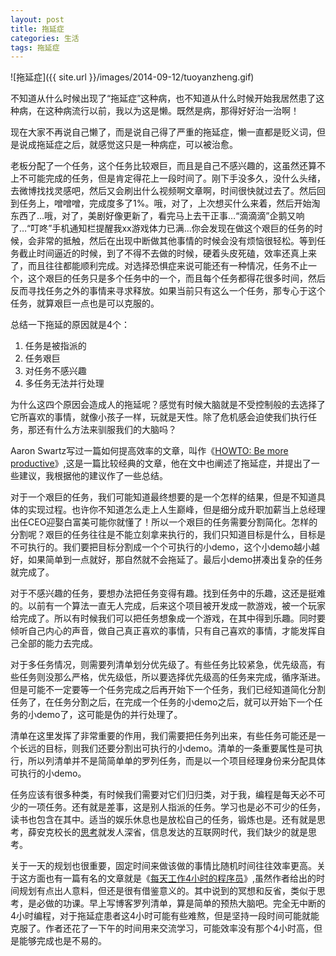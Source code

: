 ```yaml
---
layout: post
title: 拖延症
categories: 生活
tags: 拖延症
---
```


![拖延症]({{ site.url }}/images/2014-09-12/tuoyanzheng.gif)

不知道从什么时候出现了“拖延症”这种病，也不知道从什么时候开始我居然患了这种病，在这种病流行以前，我以为这是懒。既然是病，那得好好治一治啊！

现在大家不再说自己懒了，而是说自己得了严重的拖延症，懒一直都是贬义词，但是说成拖延症之后，就感觉这只是一种病症，可以被治愈。

老板分配了一个任务，这个任务比较艰巨，而且是自己不感兴趣的，这虽然还算不上不可能完成的任务，但是肯定得花上一段时间了。刚下手没多久，没什么头绪，去微博找找灵感吧，然后又会刷出什么视频啊文章啊，时间很快就过去了。然后回到任务上，噌噌噌，完成度多了1%。哦，对了，上次想买什么来着，然后开始淘东西了…哦，对了，美剧好像更新了，看完马上去干正事…“滴滴滴”企鹅又响了…“叮咚”手机通知栏提醒我xx游戏体力已满…你会发现在做这个艰巨的任务的时候，会非常的抵触，然后在出现中断做其他事情的时候会没有烦恼很轻松。等到任务截止时间逼近的时候，到了不得不去做的时候，硬着头皮死磕，效率还真上来了，而且往往都能顺利完成。对选择恐惧症来说可能还有一种情况，任务不止一个，这个艰巨的任务只是多个任务中的一个，而且每个任务都得花很多时间，然后反而寻找任务之外的事情来寻求释放。如果当前只有这么一个任务，那专心于这个任务，就算艰巨一点也是可以克服的。

总结一下拖延的原因就是4个：

1. 任务是被指派的
2. 任务艰巨
3. 对任务不感兴趣
4. 多任务无法并行处理

为什么这四个原因会造成人的拖延呢？感觉有时候大脑就是不受控制般的去选择了它所喜欢的事情，就像小孩子一样，玩就是天性。除了危机感会迫使我们执行任务，那还有什么方法来驯服我们的大脑吗？

Aaron Swartz写过一篇如何提高效率的文章，叫作《[HOWTO: Be more productive](http://www.u148.net/article/37075.html)》,这是一篇比较经典的文章，他在文中也阐述了拖延症，并提出了一些建议，我根据他的建议作了一些总结。

对于一个艰巨的任务，我们可能知道最终想要的是一个怎样的结果，但是不知道具体的实现过程。也许你不知道怎么走上人生巅峰，但是细分成升职加薪当上总经理出任CEO迎娶白富美可能你就懂了！所以一个艰巨的任务需要分割简化。怎样的分割呢？艰巨的任务往往是不能立刻拿来执行的，我们只知道目标是什么，目标是不可执行的。我们要把目标分割成一个个可执行的小demo，这个小demo越小越好，如果简单到一点就好，那自然就不会拖延了。最后小demo拼凑出复杂的任务就完成了。

对于不感兴趣的任务，要想办法把任务变得有趣。找到任务中的乐趣，这还是挺难的。以前有一个算法一直无人完成，后来这个项目被开发成一款游戏，被一个玩家给完成了。所以有时候我们可以把任务想象成一个游戏，在其中得到乐趣。同时要倾听自己内心的声音，做自己真正喜欢的事情，只有自己喜欢的事情，才能发挥自己全部的能力去完成。

对于多任务情况，则需要列清单划分优先级了。有些任务比较紧急，优先级高，有些任务则没那么严格，优先级低，所以要选择优先级高的任务来完成，循序渐进。但是可能不一定要等一个任务完成之后再开始下一个任务，我们已经知道简化分割任务了，在任务分割之后，在完成一个任务的小demo之后，就可以开始下一个任务的小demo了，这可能是伪的并行处理了。

清单在这里发挥了非常重要的作用，我们需要把任务列出来，有些任务可能还是一个长远的目标，则我们还要分割出可执行的小demo。清单的一条重要属性是可执行，所以列清单并不是简简单单的罗列任务，而是以一个项目经理身份来分配具体可执行的小demo。

任务应该有很多种类，有时候我们需要对它们归归类，对于我，编程是每天必不可少的一项任务。还有就是差事，这是别人指派的任务。学习也是必不可少的任务，读书也包含在其中。适当的娱乐休息也是放松自己的任务，锻炼也是。还有就是思考，薛安克校长的[思考](http://www.gmw.com.cn/xueshu/2013-07/02/content_8140832.htm)就发人深省，信息发达的互联网时代，我们缺少的就是思考。

关于一天的规划也很重要，固定时间来做该做的事情比随机时间往往效率更高。关于这方面也有一篇有名的文章就是《[每天工作4小时的程序员](http://www.oschina.net/news/29667/daily-routine-of-a-4-hour-programmer?from=20120610)》,虽然作者给出的时间规划有点出人意料，但还是很有借鉴意义的。其中说到的冥想和反省，类似于思考，是必做的功课。早上写博客罗列清单，算是简单的预热大脑吧。完全无中断的4小时编程，对于拖延症患者这4小时可能有些难熬，但是坚持一段时间可能就能克服了。作者还花了一下午的时间用来交流学习，可能效率没有那个4小时高，但是能够完成也是不易的。

